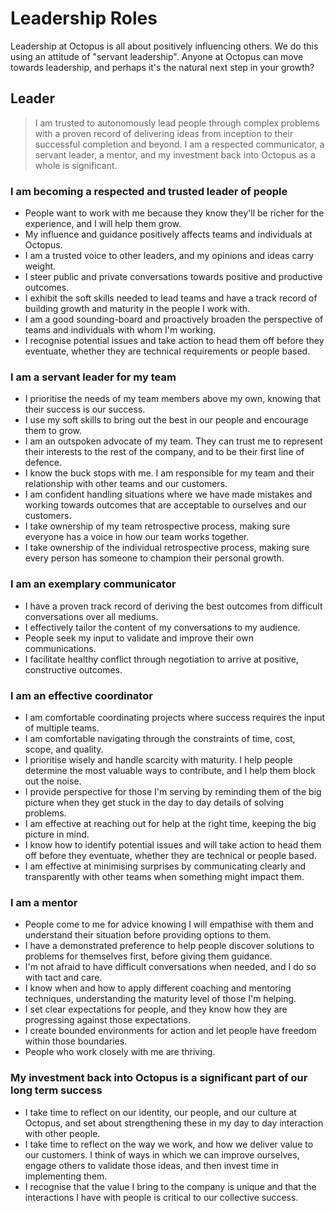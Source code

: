 # Leadership Roles

Leadership at Octopus is all about positively influencing others. We do this using an attitude of "servant leadership". Anyone at Octopus can move towards leadership, and perhaps it's the natural next step in your growth?

## Leader

> I am trusted to autonomously lead people through complex problems with a proven record of delivering ideas from inception to their successful completion and beyond. I am a respected communicator, a servant leader, a mentor, and my investment back into Octopus as a whole is significant.

### I am becoming a respected and trusted leader of people

- People want to work with me because they know they'll be richer for the experience, and I will help them grow.
- My influence and guidance positively affects teams and individuals at Octopus.
- I am a trusted voice to other leaders, and my opinions and ideas carry weight.
- I steer public and private conversations towards positive and productive outcomes.
- I exhibit the soft skills needed to lead teams and have a track record of building growth and maturity in the people I work with.
- I am a good sounding-board and proactively broaden the perspective of teams and individuals with whom I'm working.
- I recognise potential issues and take action to head them off before they eventuate, whether they are technical requirements or people based.

### I am a servant leader for my team

- I prioritise the needs of my team members above my own, knowing that their success is our success.
- I use my soft skills to bring out the best in our people and encourage them to grow.
- I am an outspoken advocate of my team. They can trust me to represent their interests to the rest of the company, and to be their first line of defence.
- I know the buck stops with me. I am responsible for my team and their relationship with other teams and our customers.
- I am confident handling situations where we have made mistakes and working towards outcomes that are acceptable to ourselves and our customers.
- I take ownership of my team retrospective process, making sure everyone has a voice in how our team works together.
- I take ownership of the individual retrospective process, making sure every person has someone to champion their personal growth.

### I am an exemplary communicator

- I have a proven track record of deriving the best outcomes from difficult conversations over all mediums.
- I effectively tailor the content of my conversations to my audience.
- People seek my input to validate and improve their own communications.
- I facilitate healthy conflict through negotiation to arrive at positive, constructive outcomes.

### I am an effective coordinator

- I am comfortable coordinating projects where success requires the input of multiple teams.
- I am comfortable navigating through the constraints of time, cost, scope, and quality.
- I prioritise wisely and handle scarcity with maturity. I help people determine the most valuable ways to contribute, and I help them block out the noise.
- I provide perspective for those I'm serving by reminding them of the big picture when they get stuck in the day to day details of solving problems.
- I am effective at reaching out for help at the right time, keeping the big picture in mind.
- I know how to identify potential issues and will take action to head them off before they eventuate, whether they are technical or people based.
- I am effective at minimising surprises by communicating clearly and transparently with other teams when something might impact them.

### I am a mentor

- People come to me for advice knowing I will empathise with them and understand their situation before providing options to them.
- I have a demonstrated preference to help people discover solutions to problems for themselves first, before giving them guidance.
- I'm not afraid to have difficult conversations when needed, and I do so with tact and care.
- I know when and how to apply different coaching and mentoring techniques, understanding the maturity level of those I'm helping.
- I set clear expectations for people, and they know how they are progressing against those expectations.
- I create bounded environments for action and let people have freedom within those boundaries.
- People who work closely with me are thriving.

### My investment back into Octopus is a significant part of our long term success

- I take time to reflect on our identity, our people, and our culture at Octopus, and set about strengthening these in my day to day interaction with other people.
- I take time to reflect on the way we work, and how we deliver value to our customers. I think of ways in which we can improve ourselves, engage others to validate those ideas, and then invest time in implementing them.
- I recognise that the value I bring to the company is unique and that the interactions I have with people is critical to our collective success.
